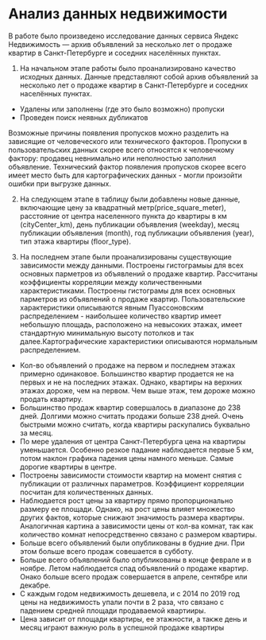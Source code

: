 # Анализ данных недвижимости
В работе было произведено исследование данных сервиса Яндекс Недвижимость — архив объявлений за несколько лет о продаже квартир в Санкт-Петербурге и соседних населённых пунктах.

1. На начальном этапе работы было проанализировано качество исходных данных. Данные представляют собой архив объявлений за несколько лет о продаже квартир в Санкт-Петербурге и соседних населённых пунктах. 

- Удалены или заполнены (где это было возможно) пропуски
- Проведен поиск неявных дубликатов
    
Возможные причины появления пропусков можно разделить на зависящие от человеческого или технического факторов. Пропуски в пользовательских данных скорее всего относятся к человечкому фактору: продавец невнимально или неполностью заполнил объявление. Технический фактор появления пропусков скорее всего имеет место быть для картографических данных - могли произойти ошибки при выгрузке данных.

2. На следующем этапе в таблицу были добавлены новые данные, включающие цену за квадратный метр(price_square_meter), расстояние от центра населенного пункта до квартиры в км (cityCenter_km), день публикации объявления (weekday), месяц публикации объявления (month), год публикации объявления (year), тип этажа квартиры (floor_type).

3. На последнем этапе были проанализированы существующие зависимости между данными. Построены гистограмыы для всех основных парметров из объявлений о продаже квартир. Рассчитаны коэффициенты корреляции между количественными характеристиками.
Построены гистограмы для всех основных парметров из объявлений о продаже квартир. Пользовательские характеристики описываются явным Пуассоновским распределением - наибольшее количество квартир имеет небольшую площадь, расположено на невысоких этажах, имеет стандартную минимальную высоту потолков и так далее.Картографические характеристики описываются нормальным распределением.

- Кол-во объявлений о продаже на первом и последнем этажах примерно одинаковое. Большинство квартир продается не на первых и не на последних этажах. Однако, квартиры на верхних этажах дороже, чем на первом. Чем выше этаж, тем дороже можно продать квартиру.
- Большинство продаж квартир совершалось в диапазоне до 238 дней. Долгими можно считать продажи больше 238 дней. Очень быстрыми можно считать, когда квартиры раскупались буквально за месяц.
- По мере удаления от центра Санкт-Петербурга цена на квартиры уменьшается. Особенно резкое падание наблюдается первые 5 км, потом наклон графика падения цены намного меньше. Самые дорогие квартиры в центре.
- Построены зависимости стоимости квартир на момент снятия с публикации от различных параметров. Коэффициент корреляции посчитан для количественных данных.
- Наблюдается рост цены за квартиру прямо пропорционально размеру ее площади. Однако, на рост цены влияет множество других фактов, которые снижают значимость размера квартиры. Аналогичная картина а зависимости цены от кол-ва комнат, так как количество комнат непосредственно связано с размером квартиры.
- Больше всего объявлений были опубликованы в будние дни. При этом больше всего продаж совешается в субботу.
- Больше всего объявлений было опубликованы в конце феврале и в ноябре. Летом наблюдается спад объявлений о продаже квартир. Онако больше всего продаж совершается в апреле, сентябре или декабре.
- С каждым годом недвижимость дешевела, и с 2014 по 2019 год цены на недвижимость упали почти в 2 раза, что связано с падением средней площади продаваемой квартииры.
- Цена зависит от площади квартиры, ее этажности, а также день и месяц играют важную роль в успешной продаже квартиры
